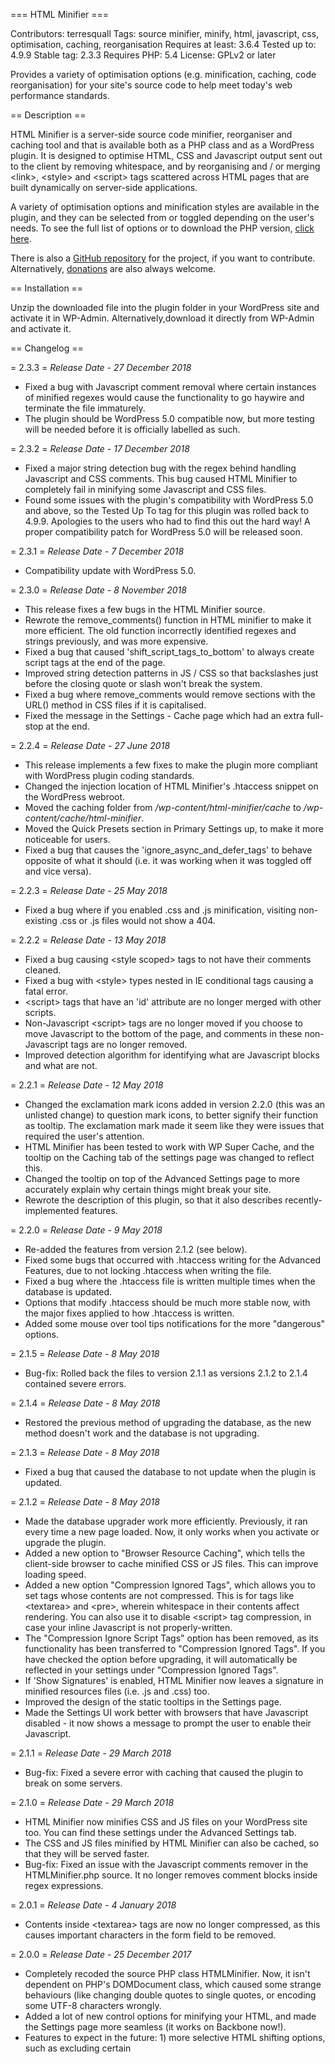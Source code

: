 === HTML Minifier ===

Contributors: terresquall
Tags: source minifier, minify, html, javascript, css, optimisation, caching, reorganisation
Requires at least: 3.6.4
Tested up to: 4.9.9
Stable tag: 2.3.3
Requires PHP: 5.4
License: GPLv2 or later

Provides a variety of optimisation options (e.g. minification, caching, code reorganisation) for your site's source code to help meet today's web performance standards.

== Description ==

HTML Minifier is a server-side source code minifier, reorganiser and caching tool and that is available both as a PHP class and as a WordPress plugin. It is designed to optimise HTML, CSS and Javascript output sent out to the client by removing whitespace, and by reorganising and / or merging &lt;link&gt;, &lt;style&gt; and &lt;script&gt; tags scattered across HTML pages that are built dynamically on server-side applications.

A variety of optimisation options and minification styles are available in the plugin, and they can be selected from or toggled depending on the user's needs. To see the full list of options or to download the PHP version, [click here](http://www.terresquall.com/web/html-minifier/).

There is also a [GitHub repository](https://github.com/terresquall/html-minifier) for the project, if you want to contribute. Alternatively, [donations](https://paypal.me/Terresquall) are also always welcome.

== Installation ==

Unzip the downloaded file into the plugin folder in your WordPress site and activate it in WP-Admin. Alternatively,download it directly from WP-Admin and activate it.

== Changelog ==

= 2.3.3 =
*Release Date - 27 December 2018*

* Fixed a bug with Javascript comment removal where certain instances of minified regexes would cause the functionality to go haywire and terminate the file immaturely.
* The plugin should be WordPress 5.0 compatible now, but more testing will be needed before it is officially labelled as such.

= 2.3.2 =
*Release Date - 17 December 2018*

* Fixed a major string detection bug with the regex behind handling Javascript and CSS comments. This bug caused HTML Minifier to completely fail in minifying some Javascript and CSS files.
* Found some issues with the plugin's compatibility with WordPress 5.0 and above, so the Tested Up To tag for this plugin was rolled back to 4.9.9. Apologies to the users who had to find this out the hard way! A proper compatibility patch for WordPress 5.0 will be released soon.

= 2.3.1 =
*Release Date - 7 December 2018*

* Compatibility update with WordPress 5.0.

= 2.3.0 =
*Release Date - 8 November 2018*

* This release fixes a few bugs in the HTML Minifier source.
* Rewrote the remove_comments() function in HTML minifier to make it more efficient. The old function incorrectly identified regexes and strings previously, and was more expensive.
* Fixed a bug that caused 'shift_script_tags_to_bottom' to always create script tags at the end of the page.
* Improved string detection patterns in JS / CSS so that backslashes just before the closing quote or slash won't break the system.
* Fixed a bug where remove_comments would remove sections with the URL() method in CSS files if it is capitalised.
* Fixed the message in the Settings - Cache page which had an extra full-stop at the end.

= 2.2.4 =
*Release Date - 27 June 2018*

* This release implements a few fixes to make the plugin more compliant with WordPress plugin coding standards.
* Changed the injection location of HTML Minifier's .htaccess snippet on the WordPress webroot.
* Moved the caching folder from _/wp-content/html-minifier/cache_ to _/wp-content/cache/html-minifier_.
* Moved the Quick Presets section in Primary Settings up, to make it more noticeable for users.
* Fixed a bug that causes the 'ignore_async_and_defer_tags' to behave opposite of what it should (i.e. it was working when it was toggled off and vice versa).

= 2.2.3 =
*Release Date - 25 May 2018*

* Fixed a bug where if you enabled .css and .js minification, visiting non-existing .css or .js files would not show a 404.

= 2.2.2 =
*Release Date - 13 May 2018*

* Fixed a bug causing &lt;style scoped&gt; tags to not have their comments cleaned.
* Fixed a bug with &lt;style&gt; types nested in IE conditional tags causing a fatal error.
* &lt;script&gt; tags that have an 'id' attribute are no longer merged with other scripts.
* Non-Javascript &lt;script&gt; tags are no longer moved if you choose to move Javascript to the bottom of the page, and comments in these non-Javascript tags are no longer removed.
* Improved detection algorithm for identifying what are Javascript blocks and what are not.

= 2.2.1 =
*Release Date - 12 May 2018*

* Changed the exclamation mark icons added in version 2.2.0 (this was an unlisted change) to question mark icons, to better signify their function as tooltip. The exclamation mark made it seem like they were issues that required the user's attention.
* HTML Minifier has been tested to work with WP Super Cache, and the tooltip on the Caching tab of the settings page was changed to reflect this.
* Changed the tooltip on top of the Advanced Settings page to more accurately explain why certain things might break your site.
* Rewrote the description of this plugin, so that it also describes recently-implemented features.

= 2.2.0 =
*Release Date - 9 May 2018*

* Re-added the features from version 2.1.2 (see below).
* Fixed some bugs that occurred with .htaccess writing for the Advanced Features, due to not locking .htaccess when writing the file.
* Fixed a bug where the .htaccess file is written multiple times when the database is updated.
* Options that modify .htaccess should be much more stable now, with the major fixes applied to how .htaccess is written.
* Added some mouse over tool tips notifications for the more "dangerous" options.

= 2.1.5 =
*Release Date - 8 May 2018*

* Bug-fix: Rolled back the files to version 2.1.1 as versions 2.1.2 to 2.1.4 contained severe errors.

= 2.1.4 =
*Release Date - 8 May 2018*

* Restored the previous method of upgrading the database, as the new method doesn't work and the database is not upgrading.

= 2.1.3 =
*Release Date - 8 May 2018*

* Fixed a bug that caused the database to not update when the plugin is updated.

= 2.1.2 =
*Release Date - 8 May 2018*

* Made the database upgrader work more efficiently. Previously, it ran every time a new page loaded. Now, it only works when you activate or upgrade the plugin.
* Added a new option to "Browser Resource Caching", which tells the client-side browser to cache minified CSS or JS files. This can improve loading speed.
* Added a new option "Compression Ignored Tags", which allows you to set tags whose contents are not compressed. This is for tags like &lt;textarea&gt; and &lt;pre&gt;, wherein whitespace in their contents affect rendering. You can also use it to disable &lt;script&gt; tag compression, in case your inline Javascript is not properly-written.
* The "Compression Ignore Script Tags" option has been removed, as its functionality has been transferred to "Compression Ignored Tags". If you have checked the option before upgrading, it will automatically be reflected in your settings under "Compression Ignored Tags".
* If 'Show Signatures' is enabled, HTML Minifier now leaves a signature in minified resources files (i.e. .js and .css) too.
* Improved the design of the static tooltips in the Settings page.
* Made the Settings UI work better with browsers that have Javascript disabled - it now shows a message to prompt the user to enable their Javascript.

= 2.1.1 =
*Release Date - 29 March 2018*

* Bug-fix: Fixed a severe error with caching that caused the plugin to break on some servers.

= 2.1.0 =
*Release Date - 29 March 2018*

* HTML Minifier now minifies CSS and JS files on your WordPress site too. You can find these settings under the Advanced Settings tab.
* The CSS and JS files minified by HTML Minifier can also be cached, so that they will be served faster.
* Bug-fix: Fixed an issue with the Javascript comments remover in the HTMLMinifier.php source. It no longer removes comment blocks inside regex expressions.

= 2.0.1 =
*Release Date - 4 January 2018*

* Contents inside &lt;textarea&gt; tags are now no longer compressed, as this causes important characters in the form field to be removed.

= 2.0.0 =
*Release Date - 25 December 2017*

* Completely recoded the source PHP class HTMLMinifier. Now, it isn't dependent on PHP's DOMDocument class, which caused some strange behaviours (like changing double quotes to single quotes, or encoding some UTF-8 characters wrongly.
* Added a lot of new control options for minifying your HTML, and made the Settings page more seamless (it works on Backbone now!).
* Features to expect in the future: 1) more selective HTML shifting options, such as excluding certain <script> tags (like HTML5 Shiv) when moving them to the bottom, 2) 'ligtening' WordPress by removing certain tags and includes that are generally not very useful.
* As usual, please help to report if there are any bugs you find. The source has been completely recoded, so there are bound to be bugs.

= 1.1.1 =
*Release Date - 5 September 2017*

Bugfix patch to correct a major issue.

* Fixed an issue with HTMLMinifier.php that caused certain compression options to remove chunks of HTML code.
* Fixed an issue with "Don't compress content in &lt;script&gt; tags" leaving some whitespace behind after compression.

= 1.1.0 =
*Release Date - 28 August 2017*

* Redesigned the options page.
* Added a caching tab. Yes, the caching option is coming soon! For now, just use [WP Super Cache](https://wordpress.org/plugins/wp-super-cache/) for your caching needs first.
* Fixed some minor bugs with the HTML Minifier code so that it will be more effective and less buggy.
* Added a bunch of preset options for new users to choose from, since the amount of options available are quite a doozy.
* Multi-language support should be coming soon.

= 1.0.5 =
*Release Date - 2 July 2017*

Watch out for a native caching function in this plugin in future!

* Fixed a small issue with the movement of script tags inside IE conditional brackets.
* Now you cannot uncheck 'Remove JS comments' and 'Remove CSS comments' when your compression mode is "All whitespace".

= 1.0.4b/c =
*Release Date - 26 May 2017*

Marked this plugin as being in beta in the readme.

= 1.0.4 =
*Release Date - 21 May 2017*

Mainly a bug-fixing release.

* Fixed a bug that caused some IE conditional comments to be removed.
* Minification of <script> tag contents is now done by string manipulation instead of PHP DOMDocument. This fixes a few bugs with IE conditional comments (yes, those are stupid).
* The "Show signature" option now tracks the number of bytes saved from minification.
* Added a new "Minify WP-Admin" option. You might not want to use it until after a few versions, as it can break certain pages in your WP-Admin. Note that "Combine Javascript in script tags" is always disabled in WP-Admin, as it breaks the code.
* If your HTML source is broken, HTMLMinifier (the class) now throws some errors. In the future, it will start checking if your HTML document is valid before minifying, so that its easier to find where errors are.

As usual, please report any bugs to [mail@terresquall.com](mailto:mail@terresquall.com).

= 1.0.3 =
*Release Date - 20 May 2017*

* Added a new option to force remove commented CDATA tags in <script> blocks. They optimally should not be because they make a document XHTML compatible.
* Fixed some minor minification bugs that caused certain conditional HTML tags to be erroneously removed.
* Fixed some formatting errors on readme.md.
* Fixed some display issues the Settings page has with display on mobile.

= 1.0.2 =
*Release Date - 18 May 2017*

* Implemented stricter user input sanitisation on the plugin options page.
* Optimised some code related to plugin initialisation on page load.

= 1.0.1 =
*Release Date - 17 May 2017*

* First open release to public. 